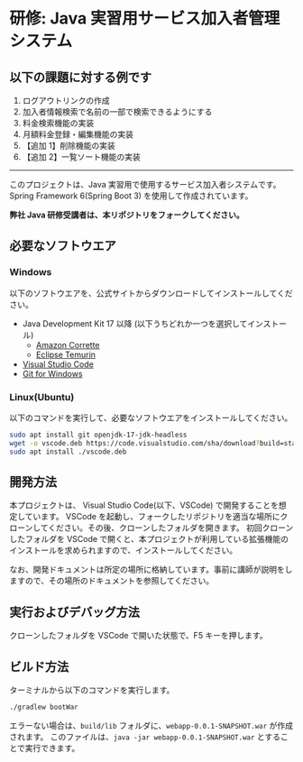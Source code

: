 # 研修: Java 実習用サービス加入者管理システム

## 以下の課題に対する例です

1. ログアウトリンクの作成
2. 加入者情報検索で名前の一部で検索できるようにする
3. 料金検索機能の実装
4. 月額料金登録・編集機能の実装 ​
5. 【追加 1】削除機能の実装
6. 【追加 2】一覧ソート機能の実装

---

このプロジェクトは、Java 実習用で使用するサービス加入者システムです。
Spring Framework 6(Spring Boot 3) を使用して作成されています。

**弊社 Java 研修受講者は、本リポジトリをフォークしてください。**

## 必要なソフトウエア

### Windows

以下のソフトウエアを、公式サイトからダウンロードしてインストールしてください。

- Java Development Kit 17 以降 (以下うちどれか一つを選択してインストール)
  - [Amazon Corrette](https://aws.amazon.com/jp/corretto)
  - [Eclipse Temurin](https://adoptium.net/temurin/releases/)
- [Visual Studio Code](https://azure.microsoft.com/ja-jp/products/visual-studio-code)
- [Git for Windows](https://gitforwindows.org/)

### Linux(Ubuntu)

以下のコマンドを実行して、必要なソフトウエアをインストールしてください。

```sh
sudo apt install git openjdk-17-jdk-headless
wget -o vscode.deb https://code.visualstudio.com/sha/download?build=stable&os=linux-deb-x64
sudo apt install ./vscode.deb
```

## 開発方法

本プロジェクトは、 Visual Studio Code(以下、VSCode) で開発することを想定しています。
VSCode を起動し、フォークしたリポジトリを適当な場所にクローンしてください。その後、クローンしたフォルダを開きます。
初回クローンしたフォルダを VSCode で開くと、本プロジェクトが利用している拡張機能のインストールを求められますので、インストールしてください。

なお、開発ドキュメントは所定の場所に格納しています。事前に講師が説明をしますので、その場所のドキュメントを参照してください。

## 実行およびデバッグ方法

クローンしたフォルダを VSCode で開いた状態で、F5 キーを押します。

## ビルド方法

ターミナルから以下のコマンドを実行します。

```sh
./gradlew bootWar
```

エラーない場合は、`build/lib` フォルダに、`webapp-0.0.1-SNAPSHOT.war` が作成されます。
このファイルは、`java -jar webapp-0.0.1-SNAPSHOT.war` とすることで実行できます。
